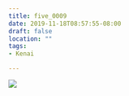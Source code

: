 ```yaml
---
title: five_0009
date: 2019-11-18T08:57:55-08:00
draft: false
location: ""
tags:
- Kenai

---
```

![](https://d17enza3bfujl8.cloudfront.net/five_0009.jpg)
